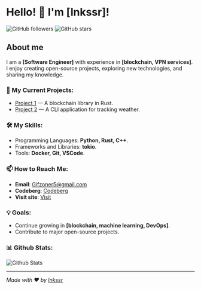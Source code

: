 # Hello! 👋 I'm [lnkssr]!

![GitHub followers](https://img.shields.io/github/followers/lnkssr?style=social)
![GitHub stars](https://img.shields.io/github/stars/lnkssr?style=social)

## About me

I am a **[Software Engineer]** with experience in **[blockchain, VPN services]**. I enjoy creating open-source projects, exploring new technologies, and sharing my knowledge.

### 🔭 My Current Projects:
- [Project 1](https://codeberg.org/lnkssr/rblockchain) — A blockchain library in Rust.
- [Project 2](https://codeberg.org/lnkssr/pogoda) — A CLI application for tracking weather.

### 🛠️ My Skills:
- Programming Languages: **Python, Rust, C++**.
- Frameworks and Libraries: **tokio**.
- Tools: **Docker, Git, VSCode**.

### 📫 How to Reach Me:
- **Email**: [Gifzoner5@gmail.com](mailto:gifzoner5@gmail.com)
- **Codeberg**: [Codeberg](https://codeberg.org/lnkssr)
- **Visit site**: [Visit](https://lnkssr.codeberg.page)

### 💡 Goals:
- Continue growing in **[blockchain, machine learning, DevOps]**.
- Contribute to major open-source projects.

### 📊 Github Stats:
![Github Stats](https://github-readme-stats.vercel.app/api?username=lnkssr&amp;show_icons=true&amp;theme=radical)

---

*Made with ❤️ by [lnkssr](https://github.com/lnkssr)*
